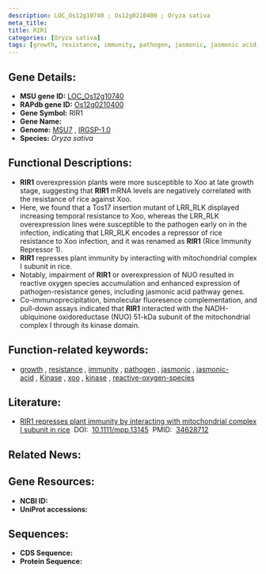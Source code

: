 ```yaml
---
description: LOC_Os12g10740 ; Os12g0210400 ; Oryza sativa
meta_title:
title: RIR1
categories: [Oryza sativa]
tags: [growth, resistance, immunity, pathogen, jasmonic, jasmonic acid, Kinase,  xoo , kinase, reactive oxygen species]
---
```


## Gene Details:
- **MSU gene ID:** [LOC_Os12g10740](http://rice.uga.edu/cgi-bin/ORF_infopage.cgi?orf=LOC_Os12g10740)  
- **RAPdb gene ID:** [Os12g0210400](https://rapdb.dna.affrc.go.jp/locus/?name=Os12g0210400)  
- **Gene Symbol:** RIR1
- **Gene Name:**
- **Genome:**  [MSU7](http://rice.uga.edu/)&nbsp;,&nbsp;[IRGSP-1.0](https://rapdb.dna.affrc.go.jp/download/irgsp1.html)
- **Species:** *Oryza sativa*

## Functional Descriptions:
   - **RIR1** overexpression plants were more susceptible to Xoo at late growth stage, suggesting that **RIR1** mRNA levels are negatively correlated with the resistance of rice against Xoo.
   - Here, we found that a Tos17 insertion mutant of LRR_RLK displayed increasing temporal resistance to Xoo, whereas the LRR_RLK overexpression lines were susceptible to the pathogen early on in the infection, indicating that LRR_RLK encodes a repressor of rice resistance to Xoo infection, and it was renamed as **RIR1** (Rice Immunity Repressor 1).
   - **RIR1** represses plant immunity by interacting with mitochondrial complex I subunit in rice.
   - Notably, impairment of **RIR1** or overexpression of NUO resulted in reactive oxygen species accumulation and enhanced expression of pathogen-resistance genes, including jasmonic acid pathway genes.
   - Co-immunoprecipitation, bimolecular fluoresence complementation, and pull-down assays indicated that **RIR1** interacted with the NADH-ubiquinone oxidoreductase (NUO) 51-kDa subunit of the mitochondrial complex I through its kinase domain.

## Function-related keywords:
   - [growth](/tags/growth/)&nbsp;,&nbsp;[resistance](/tags/resistance/)&nbsp;,&nbsp;[immunity](/tags/immunity/)&nbsp;,&nbsp;[pathogen](/tags/pathogen/)&nbsp;,&nbsp;[jasmonic](/tags/jasmonic/)&nbsp;,&nbsp;[jasmonic-acid](/tags/jasmonic-acid/)&nbsp;,&nbsp;[Kinase](/tags/Kinase/)&nbsp;,&nbsp;[xoo](/tags/xoo/)&nbsp;,&nbsp;[kinase](/tags/kinase/)&nbsp;,&nbsp;[reactive-oxygen-species](/tags/reactive-oxygen-species/)

## Literature:
   - [RIR1 represses plant immunity by interacting with mitochondrial complex I subunit in rice](https://www.doi.org/10.1111/mpp.13145)&nbsp;&nbsp;DOI:&nbsp;&nbsp;[10.1111/mpp.13145](https://www.doi.org/10.1111/mpp.13145)&nbsp;&nbsp;PMID:&nbsp;&nbsp;[34628712](https://pubmed.ncbi.nlm.nih.gov/34628712/)

## Related News:

## Gene Resources:
- **NCBI ID:**  []()
- **UniProt accessions:** [](https://www.uniprot.org/uniprotkb//entry)

## Sequences:
- **CDS Sequence:**
- **Protein Sequence:**
